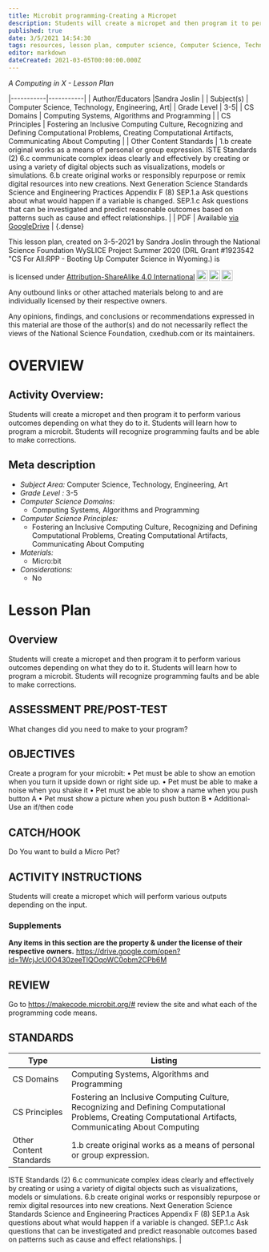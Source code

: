 ```yaml
---
title: Microbit programming-Creating a Micropet
description: Students will create a micropet and then program it to perform various outcomes depending on what they do to it. Students will learn how to program a microbit. Students will recognize programming faults and be able to make corrections.
published: true
date: 3/5/2021 14:54:30
tags: resources, lesson plan, computer science, Computer Science, Technology, Engineering, Art 
editor: markdown
dateCreated: 2021-03-05T00:00:00.000Z
---
```

*A Computing in X - Lesson Plan*

|-----------|-----------|
| Author/Educators |Sandra Joslin |
| Subject(s) | Computer Science, Technology, Engineering, Art|
| Grade Level | 3-5|
| CS Domains | Computing Systems, Algorithms and Programming |
| CS Principles | Fostering an Inclusive Computing Culture, Recognizing and Defining Computational Problems, Creating Computational Artifacts, Communicating About Computing |
| Other Content Standards | 1.b create original works as a means of personal or group expression.
ISTE Standards (2)
6.c communicate complex ideas clearly and effectively by creating or using a variety of digital objects such as visualizations, models or simulations.
6.b create original works or responsibly repurpose or remix digital resources into new creations.
Next Generation Science Standards
Science and Engineering Practices Appendix F (8)
SEP.1.a Ask questions about what would happen if a variable is changed.
SEP.1.c Ask questions that can be investigated and predict reasonable outcomes based on patterns such as cause and effect relationships. | 
| PDF | Available [via GoogleDrive]() |
{.dense}






This lesson plan, created on 3-5-2021 by Sandra Joslin through the National Science Foundation WySLICE Project Summer 2020 (DRL Grant #1923542 "CS For All:RPP - Booting Up Computer Science in Wyoming.) is  <p xmlns:cc="http://creativecommons.org/ns#" >  is licensed under <a href="http://creativecommons.org/licenses/by-sa/4.0/?ref=chooser-v1" target="_blank" rel="license noopener noreferrer" style="display:inline-block;">Attribution-ShareAlike 4.0 International<img style="height:22px!important;margin-left:3px;vertical-align:text-bottom;" src="https://mirrors.creativecommons.org/presskit/icons/cc.svg?ref=chooser-v1"><img style="height:22px!important;margin-left:3px;vertical-align:text-bottom;" src="https://mirrors.creativecommons.org/presskit/icons/by.svg?ref=chooser-v1"><img style="height:22px!important;margin-left:3px;vertical-align:text-bottom;" src="https://mirrors.creativecommons.org/presskit/icons/sa.svg?ref=chooser-v1"></a></p>


Any outbound links or other attached materials belong to and are individually licensed by their respective owners. 


Any opinions, findings, and conclusions or recommendations expressed in this material are those of the author(s) and do not necessarily reflect the views of the National Science Foundation, cxedhub.com or its maintainers.


# OVERVIEW
## Activity Overview:  
Students will create a micropet and then program it to perform various outcomes depending on what they do to it. Students will learn how to program a microbit. Students will recognize programming faults and be able to make corrections.
## Meta description
+ *Subject Area:* Computer Science, Technology, Engineering, Art 
+ *Grade Level :* 3-5 
+ *Computer Science Domains:*
   + Computing Systems, Algorithms and Programming
+ *Computer Science Principles:*
   + Fostering an Inclusive Computing Culture, Recognizing and Defining Computational Problems, Creating Computational Artifacts, Communicating About Computing
+ *Materials:* 
   + Micro:bit
+ *Considerations:*
   + No


# Lesson Plan
## Overview
Students will create a micropet and then program it to perform various outcomes depending on what they do to it. Students will learn how to program a microbit. Students will recognize programming faults and be able to make corrections.
## ASSESSMENT PRE/POST-TEST
What changes did you need to make to your program?
## OBJECTIVES
Create a program for your microbit:
•        Pet must be able to show an emotion when you turn it upside down or right side up.
•        Pet must be able to make a noise when you shake it
•        Pet must be able to show a name when you push button A
•        Pet must show a picture when you push button B
•        Additional-Use an if/then code


## CATCH/HOOK
Do You want to build a Micro Pet?


## ACTIVITY INSTRUCTIONS
Students will create a micropet which will perform various outputs depending on the input.


### Supplements
**Any items in this section are the property & under the license of their respective owners.**
https://drive.google.com/open?id=1WcjJcU0O430zeeTlQOqoWC0obm2CPb6M




## REVIEW
Go to https://makecode.microbit.org/# review the site and what each of the programming code means.
## STANDARDS        
| Type | Listing | 
|-----------|-----------|
| CS Domains  | Computing Systems, Algorithms and Programming|
| CS Principles   | Fostering an Inclusive Computing Culture, Recognizing and Defining Computational Problems, Creating Computational Artifacts, Communicating About Computing|
| Other Content Standards | 1.b create original works as a means of personal or group expression.
ISTE Standards (2)
6.c communicate complex ideas clearly and effectively by creating or using a variety of digital objects such as visualizations, models or simulations.
6.b create original works or responsibly repurpose or remix digital resources into new creations.
Next Generation Science Standards
Science and Engineering Practices Appendix F (8)
SEP.1.a Ask questions about what would happen if a variable is changed.
SEP.1.c Ask questions that can be investigated and predict reasonable outcomes based on patterns such as cause and effect relationships.  |